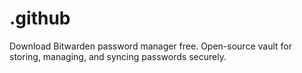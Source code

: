 # .github
Download Bitwarden password manager free. Open-source vault for storing, managing, and syncing passwords securely.
